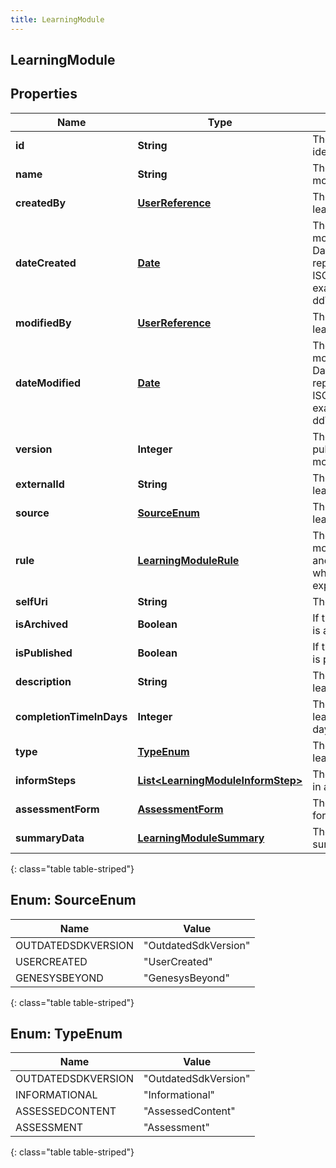```yaml
---
title: LearningModule
---
```


## LearningModule

## Properties

| Name                     | Type                                                                                         | Description                                                                                                                         | Notes      |
| ------------------------ | -------------------------------------------------------------------------------------------- | ----------------------------------------------------------------------------------------------------------------------------------- | ---------- |
| **id**                   | <!----><!---->**String**<!---->                                                              | The globally unique identifier for the object.                                                                                      | [optional] |
| **name**                 | <!----><!---->**String**<!---->                                                              | The name of learning module                                                                                                         |            |
| **createdBy**            | <!----><!---->[**UserReference**](UserReference.md)<!---->                                   | The user who created learning module                                                                                                | [optional] |
| **dateCreated**          | <!----><!---->[**Date**](Date.md)<!---->                                                     | The date/time learning module was created. Date time is represented as an ISO-8601 string. For example: yyyy-MM-ddTHH:mm:ss[.mmm]Z  | [optional] |
| **modifiedBy**           | <!----><!---->[**UserReference**](UserReference.md)<!---->                                   | The user who modified learning module                                                                                               | [optional] |
| **dateModified**         | <!----><!---->[**Date**](Date.md)<!---->                                                     | The date/time learning module was modified. Date time is represented as an ISO-8601 string. For example: yyyy-MM-ddTHH:mm:ss[.mmm]Z | [optional] |
| **version**              | <!----><!---->**Integer**<!---->                                                             | The version of published learning module                                                                                            | [optional] |
| **externalId**           | <!----><!---->**String**<!---->                                                              | The external ID of the learning module                                                                                              | [optional] |
| **source**               | [**SourceEnum**](#SourceEnum)<!---->                                                         | The source of the learning module                                                                                                   | [optional] |
| **rule**                 | <!----><!---->[**LearningModuleRule**](LearningModuleRule.md)<!---->                         | The rule for learning module; read-only, and only populated when requested via expand param.                                        | [optional] |
| **selfUri**              | <!----><!---->**String**<!---->                                                              | The URI for this object                                                                                                             | [optional] |
| **isArchived**           | <!----><!---->**Boolean**<!---->                                                             | If true, learning module is archived                                                                                                | [optional] |
| **isPublished**          | <!----><!---->**Boolean**<!---->                                                             | If true, learning module is published                                                                                               | [optional] |
| **description**          | <!----><!---->**String**<!---->                                                              | The description of learning module                                                                                                  | [optional] |
| **completionTimeInDays** | <!----><!---->**Integer**<!---->                                                             | The completion time of learning module in days                                                                                      |            |
| **type**                 | [**TypeEnum**](#TypeEnum)<!---->                                                             | The type for the learning module                                                                                                    | [optional] |
| **informSteps**          | <!----><!---->[**List&lt;LearningModuleInformStep&gt;**](LearningModuleInformStep.md)<!----> | The list of inform steps in a learning module                                                                                       | [optional] |
| **assessmentForm**       | <!----><!---->[**AssessmentForm**](AssessmentForm.md)<!---->                                 | The assessment form for learning module                                                                                             | [optional] |
| **summaryData**          | <!----><!---->[**LearningModuleSummary**](LearningModuleSummary.md)<!---->                   | The learning module summary data                                                                                                    | [optional] |

{: class="table table-striped"}

<a name="SourceEnum"></a>

## Enum: SourceEnum

| Name               | Value                          |
| ------------------ | ------------------------------ |
| OUTDATEDSDKVERSION | &quot;OutdatedSdkVersion&quot; |
| USERCREATED        | &quot;UserCreated&quot;        |
| GENESYSBEYOND      | &quot;GenesysBeyond&quot;      |

{: class="table table-striped"}

<a name="TypeEnum"></a>

## Enum: TypeEnum

| Name               | Value                          |
| ------------------ | ------------------------------ |
| OUTDATEDSDKVERSION | &quot;OutdatedSdkVersion&quot; |
| INFORMATIONAL      | &quot;Informational&quot;      |
| ASSESSEDCONTENT    | &quot;AssessedContent&quot;    |
| ASSESSMENT         | &quot;Assessment&quot;         |

{: class="table table-striped"}
